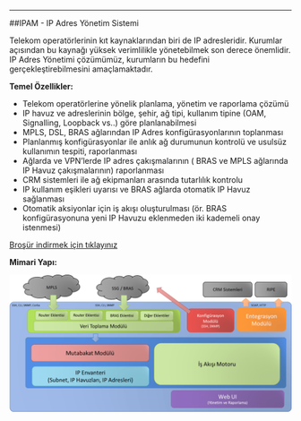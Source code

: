 - - -
##IPAM - IP Adres Yönetim Sistemi

Telekom operatörlerinin kıt kaynaklarından biri de IP adresleridir. Kurumlar açısından bu kaynağı yüksek verimlilikle yönetebilmek son derece önemlidir. IP Adres Yönetimi çözümümüz, kurumların bu hedefini gerçekleştirebilmesini amaçlamaktadır. 

**Temel Özellikler:**  

- Telekom operatörlerine yönelik planlama, yönetim ve raporlama çözümü
- IP havuz ve adreslerinin bölge, şehir, ağ tipi, kullanım tipine (OAM, Signalling, Loopback vs..) göre planlanabilmesi
- MPLS, DSL, BRAS ağlarından IP Adres konfigürasyonlarının toplanması
- Planlanmış konfigürasyonlar ile anlık ağ durumunun kontrolü ve usulsüz kullanımın tespiti, raporlanması
- Ağlarda ve VPN’lerde IP adres çakışmalarının ( BRAS ve MPLS ağlarında IP Havuz çakışmalarının) raporlanması
- CRM sistemleri ile ağ ekipmanları arasında tutarlılık kontrolu
- IP kullanım eşikleri uyarısı ve BRAS ağlarda otomatik IP Havuz sağlanması
- Otomatik aksiyonlar için iş akışı oluşturulması (ör. BRAS konfigürasyonuna yeni IP Havuzu eklenmeden iki kademeli onay istenmesi)  

[Broşür indirmek için tıklayınız](app/images/uploads/page/tr/IP-TR.pdf)  

**Mimari Yapı:**

![IPYönetimSsistemi_MimariYapı](images/uploads/page/tr/IPYonetimSistemi_MimariYapi.png)
